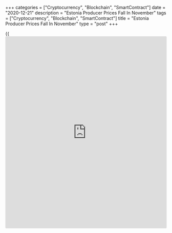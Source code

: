 +++
categories = ["Cryptocurrency", "Blockchain", "SmartContract"]
date = "2020-12-21"
description = "Estonia Producer Prices Fall In November"
tags = ["Cryptocurrency", "Blockchain", "SmartContract"]
title = "Estonia Producer Prices Fall In November"
type = "post"
+++

{{<iframe id="large-banner" src="https://www.bounty.group/#slide=6.0" width="100%" height="600" scrolling="no" style="border: 0px solid rgb(216, 221, 230); border-radius: 3px;">}}

Estonia's producer prices declined November, data from Statistics
Estonia showed on Monday.

The producer price index fell 0.9 percent year-on-year in November.

Prices of manufacturing decreased 0.8 percent annually in November.
Prices for electricity, gas, steam and air conditioning supply, and
water supply declined 5.5 percent and 9.8 percent, respectively.

Meanwhile, prices for mining and quarrying industry grew 5.3 percent.

On a month-on-month basis, producer prices rose 1.0 percent in November.

Compared to October, the producer price index was affected the most by
rise in prices of the manufacture of electronic equipment, electricity
production as well in the manufacture of wood and products of wood,
Eveli Sokman, an analyst at Statistics Estonia, said.

"Price decreases in the manufacture of metal products, paper and paper
products, and furniture had an opposite impact on the index," Sokman
said.

Import prices remained unchanged monthly in November and fell 5.9
percent annually.

Export prices increased 0.9 percent monthly in November and fell 4.4
percent yearly.

For comments and feedback [contact](https://www.playgroundfx.com/contact/): editorial@rtt[news](https://www.letsplayfx.com/blog/forex-news-website/).com

[Economic News][1]

 **What parts of the world are seeing the best (and worst) economic
performances lately? Click[here][2] to check out our [Econ Scorecard][2]
and find out! See up-to-the-moment [ranking](https://www.playgroundfx.com/blog/crypto-exchange-ranking/)s for the best and worst
performers in [GDP][3], [unemployment rate][4], [inflation][2] and much
more.**

   1. www.rtt[news](https://www.letsplayfx.com/blog/forex-news-website/).com/Content/EconomicNews.aspx
   2. www.rtt[news](https://www.letsplayfx.com/blog/forex-news-website/).com/economic-scorecard/world-rank/CPI/highest-performance.aspx
   3. www.rtt[news](https://www.letsplayfx.com/blog/forex-news-website/).com/economic-scorecard/world-rank/GDP/highest-performance.aspx
   4. www.rtt[news](https://www.letsplayfx.com/blog/forex-news-website/).com/economic-scorecard/world-rank/unemployment-rate/lowest-performance.aspx